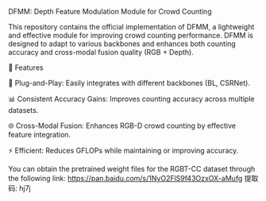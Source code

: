 DFMM: Depth Feature Modulation Module for Crowd Counting

This repository contains the official implementation of DFMM, a lightweight and effective module for improving crowd counting performance.
DFMM is designed to adapt to various backbones and enhances both counting accuracy and cross-modal fusion quality (RGB + Depth).

🚀 Features

🔧 Plug-and-Play: Easily integrates with different backbones (BL, CSRNet).

📊 Consistent Accuracy Gains: Improves counting accuracy across multiple datasets.

🌐 Cross-Modal Fusion: Enhances RGB-D crowd counting by effective feature integration.

⚡ Efficient: Reduces GFLOPs while maintaining or improving accuracy.

  You can obtain the pretrained weight files for the RGBT-CC dataset through the following link:
   https://pan.baidu.com/s/1NyO2FlS9f43OzxOX-aMufg 提取码: hj7j
